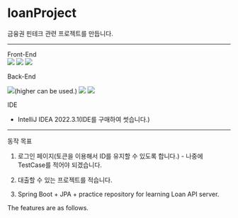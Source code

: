 # loanProject
금융권 핀테크 관련 프로젝트를 만듭니다.

---
Front-End
<br>
![](https://img.shields.io/badge/html-007396?style=flat&logo=html5&logoColor=white")
![](https://img.shields.io/badge/css-512BD4?style=flat&logo=css3&logoColor=white")
![](https://img.shields.io/badge/vue.js-000000?style=flat&logo=vue.js&logoColor=white")
<br/>

Back-End

![](https://img.shields.io/badge/jdk17-007396?style=flat&logo=jdk&logoColor=white")(higher can be used.)
![](https://img.shields.io/badge/spring-512BD4?style=flat&logo=spring&logoColor=white")
![](https://img.shields.io/badge/gradle-000000?style=flat&logo=gradle&logoColor=white")
   
IDE
 - IntelliJ IDEA 2022.3.1(IDE를 구매하여 썻습니다.)

---
동작 목표
1. 로그인 페이지(토큰을 이용해서 ID를 유지할 수 있도록 합니다.) - 나중에 TestCase를 적어야 되겠습니다.
2. 대출할 수 있는 프로젝트를 적습니다.

3. Spring Boot + JPA + practice repository for learning Loan API server.

The features are as follows.


